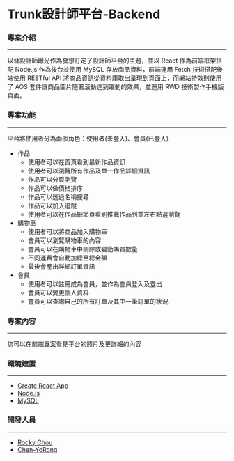# Trunk設計師平台-Backend
### 專案介紹
---
以替設計師曝光作為發想訂定了設計師平台的主題，並以 React 作為前端框架搭配 Node.js 作為後台並使用 MySQL 存放商品資料，前端運用 Fetch 技術搭配後端使用 RESTful API 將商品資訊從資料庫取出呈現到頁面上，而網站特效則使用了 AOS 套件讓商品圖片隨著滾動達到躍動的效果，並運用 RWD 技術製作手機版頁面。
### 專案功能
---
平台將使用者分為兩個角色：使用者(未登入)、會員(已登入)
* 作品
  * 使用者可以在首頁看到最新作品資訊
  * 使用者可以瀏覽所有作品及單一作品詳細資訊
  * 作品可以分頁瀏覽
  * 作品可以做價格排序
  * 作品可以透過名稱搜尋
  * 作品可以加入追蹤
  * 使用者可以在作品細節頁看到推薦作品列並左右點選瀏覽
* 購物車
  * 使用者可以將商品加入購物車
  * 會員可以瀏覽購物車的內容
  * 會員可以在購物車中刪除或變動購買數量
  * 不同運費會自動加總至總金額
  * 最後會產出詳細訂單資訊
* 會員
  * 使用者可以註冊成為會員，並作為會員登入及登出
  * 會員可以變更個人資料
  * 會員可以查詢自己的所有訂單及其中一筆訂單的狀況
### 專案內容
---
您可以在[前端專案](https://github.com/bagoyammy6/React)看見平台的照片及更詳細的內容
### 環境建置
---
* [Create React App](https://create-react-app.dev/)
* [Node.js](https://nodejs.org/en/)
* [MySQL](https://www.mysql.com/)
### 開發人員
---
* [Rocky Chou](https://github.com/bagoyammy6)
* [Chen-YoRong](https://github.com/CHEN-YORONG)
